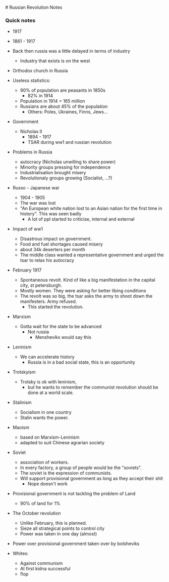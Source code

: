 # Russian Revolution Notes

### Quick notes

- 1917
- 1861 - 1917
- Back then russia was a little delayed in terms of industry
  - Industry that exists is on the west
- Orthodox church in Russia

- Useless statistics:
  - 90% of population are peasants in 1850s
    - 82% in 1914
  - Population in 1914 = 165 million
  - Russians are about 45% of the population
    - Others: Poles, Ukraines, Finns, Jews...

- Government
  - Nicholas II
    - 1894 - 1917
    - TSAR during ww1 and russian revolution

- Problems in Russia
  - autocracy (Nicholas unwilling to share power)
  - Minority groups pressing for independence
  - Industrialisation brought misery
  - Revolutionaly groups growing (Socialist, ...?)

- Russo - Japanese war
  - 1904 - 1905
  - The war was lost
  - "An European white nation lost to an Asian nation for the first time in history". This was seen badly
    - A lot of ppl started to criticise, internal and external

- Impact of ww1
  - Disastrous impact on government. 
  - Food and fuel shortages caused misery
  - about 34k deserters per month
  - The middle class wanted a representative government and urged the tsar to relax his autocracy

- February 1917 
  - Spontaneous revolt. Kind of like a big manifestation in the capital city, st petersburgh.
  - Mostly women. They were asking for better libing conditions
  - The revolt was so big, the tsar asks the army to shoot down the manifesters. Army refused.
    - This started the revolution.

- Marxism
  - Gotta wait for the state to be advanced
    - Not russia
      - Mensheviks would say this

- Leninism
  - We can accelerate history
    - Russia is in a bad social state, this is an opportunity

- Trotskyism
  - Trotsky is ok with leninism,
    - but he wants to remember the communist revolution should be done at a world scale.

- Stalinism
  - Socialism in one country
  - Stalin wants the power.
- Maoism
  - based on Marxism-Leninism
  - adapted to suit Chinese agrarian society
  
- Soviet
  - association of workers.
  - In every factory, a group of people would be the "soviets".
  - The soviet is the expression of communists.
  - Will support provisional government as long as they accept their shit
    - Nope doesn't work

- Provisional government is not tackling the problem of Land
  - 90% of land for 1%

- The October revolution
  - Unlike February, this is planned.
  - Sieze all strategical points to control city
  - Power was taken in one day (almost)

- Power over provisional government taken over by bolsheviks


- Whites:
  - Against communism
  - At first kidna successful
  - flop

